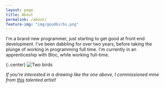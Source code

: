```yaml
---
layout: page
title: About
permalink: /about/
feature-img: "img/goodbirbs.png"
---
```


I'm a brand new programmer, just starting to get good at front end development. I've been dabbling for over two years, before taking the plunge of working in programming full time. I'm currently in an apprenticeship with Bloc, while working full-time.

{:.center}
<img src="../img/Goodbirbs.png" alt="Two birds">



*If you're interested in a drawing like the one above, I commissioned mine from [this](http://girasols-reflection.deviantart.com) talented artist!*
